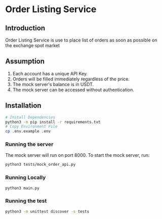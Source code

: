 # Order Listing Service

## Introduction
Order Listing Service is use to place list of orders as soon as possible on the exchange spot market

## Assumption
1. Each account has a unique API Key.
2. Orders will be filled immediately regardless of the price.
3. The mock server's balance is in USDT.
4. The mock server can be accessed without authentication.

## Installation
```bash
# Install Dependencies
python3 -m pip install -r requirements.txt
# Copy Environment File
cp .env.example .env
```

### Running the server
The mock server will run on port 8000. To start the mock server, run:
```bash
python3 tests/mock_order_api.py
```

### Running Locally
```bash
python3 main.py
```

### Running the test
```bash
python3 -m unittest discover -s tests
```